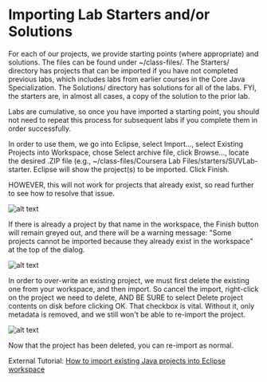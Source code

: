 # Importing Lab Starters and/or Solutions
For each of our projects, we provide starting points (where appropriate) and solutions.  The files can be found under ~/class-files/.  The Starters/ directory has projects that can be imported if you have not completed previous labs, which includes labs from earlier courses in the Core Java Specialization.  The Solutions/ directory has solutions for all of the labs.  FYI, the starters are, in almost all cases, a copy of the solution to the prior lab.

Labs are cumulative, so once you have imported a starting point, you should not need to repeat this process for subsequent labs if you complete them in order successfully.

In order to use them, we go into Eclipse, select Import..., select Existing Projects into Workspace, chose Select archive file, click Browse..., locate the desired .ZIP file (e.g., ~/class-files/Coursera Lab Files/starters/SUVLab-starter.  Eclipse will show the project(s) to be imported.  Click Finish.

HOWEVER, this will not work for projects that already exist, so read further to see how to resolve that issue.

![alt text](https://d3c33hcgiwev3.cloudfront.net/imageAssetProxy.v1/2ue1u9u8TDyntbvbvGw8Cg_58e33e87cb754f738616d7dbdd2ec7f1_image.png?expiry=1642982400000&hmac=hGfzl3JyBfA3wgOOMAHL_sfaizwpzqFPXGLmpbHGB8Q)

If there is already a project by that name in the workspace, the Finish button will remain greyed out, and there will be a warning message: "Some projects cannot be imported because they already exist in the workspace" at the top of the dialog.

![alt text](https://d3c33hcgiwev3.cloudfront.net/imageAssetProxy.v1/2W3bVo4NQmGt21aODZJhgg_475bed569c8b4f2c9461380003055323_image.png?expiry=1642982400000&hmac=ro0lTzMPNVfg1s9lfoKagFdt3lLMndNnhdNlGEAnwdw)

In order to over-write an existing project, we must first delete the existing one from your workspace, and then import.  So cancel the import, right-click on the project we need to delete, AND BE SURE to select Delete project contents on disk before clicking OK.  That checkbox is vital.  Without it, only metadata is removed, and we still won't be able to re-import the project.

![alt text](https://d3c33hcgiwev3.cloudfront.net/imageAssetProxy.v1/Gh30McS1Qoqd9DHEtRKKsw_42cc5de6cee444eca01d248d57b00852_image.png?expiry=1642982400000&hmac=rU3NLWVyn8ECSeTf75P4rypwILvyTTsHs9vXWwJ_1OA)

Now that the project has been deleted, you can re-import as normal.

External Tutorial: [How to import existing Java projects into Eclipse workspace](https://www.codejava.net/ides/eclipse/import-existing-projects-into-eclipse-workspace)
